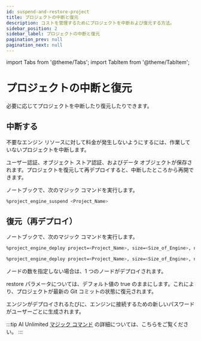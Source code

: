 ```yaml
---
id: suspend-and-restore-project
title: プロジェクトの中断と復元
description: コストを管理するためにプロジェクトを中断および復元する方法。
sidebar_position: 2
sidebar_label: プロジェクトの中断と復元
pagination_prev: null
pagination_next: null
---
```


import Tabs from '@theme/Tabs';
import TabItem from '@theme/TabItem';


# プロジェクトの中断と復元

必要に応じてプロジェクトを中断したり復元したりできます。


## 中断する

不要なエンジン リソースに対して料金が発生しないようにするには、作業していないプロジェクトを中断します。

ユーザー認証、オブジェクト ストア認証、およびデータ オブジェクトが保存されます。プロジェクトを復元して再デプロイすると、中断したところから再開できます。

ノートブックで、次のマジック コマンドを実行します。

```bash 
%project_engine_suspend <Project_Name>
```


## 復元（再デプロイ）

ノートブックで、次のマジック コマンドを実行します。 

<Tabs>
<TabItem value="aws1" label="AWS">

```bash 
%project_engine_deploy project=<Project_Name>, size=<Size_of_Engine>, node=<Number_of_Nodes>, subnet=<Subnet_id>, region=<Region>, restore-<true|false>, prefixlist=<Prefix_List>, securitygroups=<Security_Group>, cidrs=<CIDR>, tags=<Tags>, iamrole=<IAM_Role>, roleprefix=<Role_Prefix>, permissionboundary=<Permission_Boundary>
```
</TabItem>
<TabItem value="azure" label="Azure">

```bash 
%project_engine_deploy project=<Project_Name>, size=<Size_of_Engine>, node=<Number_of_Nodes>, subnet=<Subnet_id>, region=<Region>, restore=<true|false>, network=<Network>, keyvault=<Key_Vault>, keyvaultresourcegroup=<Key_Vault_Resource_Group>, networkresourcegroup=<Network_Resource_Group>
```
</TabItem>
</Tabs>

ノードの数を指定しない場合は、1 つのノードがデプロイされます。 

restore パラメータについては、デフォルト値の true のままにします。これにより、プロジェクトが最新の Git コミットの状態に復元されます。

エンジンがデプロイされるたびに、エンジンに接続するための新しいパスワードがユーザーごとに生成されます。

:::tip
AI Unlimited [マジック コマンド](../explore-and-analyze-data/magic-commands.md) の詳細については、こちらをご覧ください。
:::

